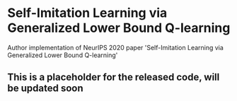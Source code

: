 # Self-Imitation Learning via Generalized Lower Bound Q-learning

Author implementation of NeurIPS 2020 paper 'Self-Imitation Learning via Generalized Lower Bound Q-learning'

## This is a placeholder for the released code, will be updated soon
